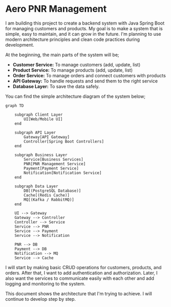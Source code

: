 # Aero PNR Management
I am building this project to create a backend system with Java Spring Boot for managing customers and products. My goal is to make a system that is simple, easy to maintain, and it can grow in the future. I'm planning to use modern architecture principles and clean code practices during development.

At the beginning, the main parts of the system will be;
- **Customer Service:** To manage customers (add, update, list)
- **Product Service:** To manage products (add, update, list) 
- **Order Service:** To manage orders and connect customers with products
- **API Gateway:** To handle requests and send them to the right service
- **Database Layer:** To save the data safely.

You can find the simple architecture diagram of the system below;

```mermaid
graph TD

    subgraph Client Layer
        UI[Web/Mobile UI]
    end

    subgraph API Layer
        Gateway[API Gateway]
        Controller[Spring Boot Controllers]
    end

    subgraph Business Layer
        Service[Business Services]
        PNR[PNR Management Service]
        Payment[Payment Service]
        Notification[Notification Service]
    end

    subgraph Data Layer
        DB[(PostgreSQL Database)]
        Cache[(Redis Cache)]
        MQ[(Kafka / RabbitMQ)]
    end

    UI --> Gateway
    Gateway --> Controller
    Controller --> Service
    Service --> PNR
    Service --> Payment
    Service --> Notification

    PNR --> DB
    Payment --> DB
    Notification --> MQ
    Service --> Cache
```

I will start by making basic CRUD operations for customers, products, and orders. After that, I want to add authentication and authorization. Later, I also want the services to communicate easily with each other and add logging and monitoring to the system.

This document shows the architecture that I'm trying to achieve. I will continue to develop step by step.
